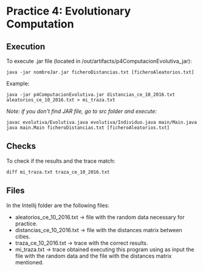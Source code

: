 # Practice 4: Evolutionary Computation

## Execution 

To execute .jar file (located in /out/artifacts/p4ComputacionEvolutiva_jar):

	java -jar nombreJar.jar ficheroDistancias.txt [ficheroAleatorios.txt] 

Example:

	java -jar p4ComputacionEvolutiva.jar distancias_ce_10_2016.txt aleatorios_ce_10_2016.txt > mi_traza.txt


*Note: if you don't find JAR file, go to src folder and execute:*
		
	javac evolutiva/Evolutiva.java evolutiva/Individuo.java main/Main.java
	java main.Main ficheroDistancias.txt [ficheroAleatorios.txt] 

## Checks 

To check if the results and the trace match:

	diff mi_traza.txt traza_ce_10_2016.txt

## Files 

In the Intellij folder are the following files:
- aleatorios_ce_10_2016.txt -> file with the random data necessary for practice.
- distancias_ce_10_2016.txt -> file with the distances matrix between cities.
- traza_ce_10_2016.txt -> trace with the correct results.
- mi_traza.txt -> trace obtained executing this program using as input the file with the random data and the file with the distances matrix mentioned.
